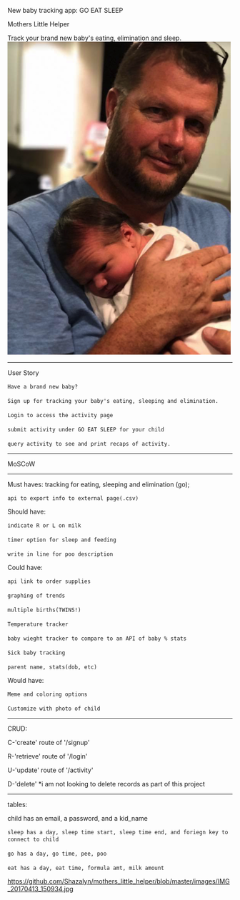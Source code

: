 
New baby tracking app: GO EAT SLEEP

Mothers Little Helper

Track your brand new baby's eating, elimination and sleep.
![project2](https://github.com/Shazalyn/mothers_little_helper/blob/master/images/carterJason.png)

*********************************************************
User Story

    Have a brand new baby? 
    
    Sign up for tracking your baby's eating, sleeping and elimination.
    
    Login to access the activity page
    
    submit activity under GO EAT SLEEP for your child
    
    query activity to see and print recaps of activity.
*******************************************

MoSCoW
********************************
Must haves:
    tracking for eating, sleeping and elimination (go);
    
    api to export info to external page(.csv)

Should have:

    indicate R or L on milk
    
    timer option for sleep and feeding
    
    write in line for poo description
    

Could have:

    api link to order supplies
    
    graphing of trends
    
    multiple births(TWINS!)
    
    Temperature tracker
    
    baby wieght tracker to compare to an API of baby % stats
    
    Sick baby tracking
    
    parent name, stats(dob, etc)

Would have:

    Meme and coloring options
    
    Customize with photo of child
    
******************************************************
CRUD:

C-'create' route of '/signup'

R-'retrieve' route of '/login'

U-'update' route of '/activity'

D-'delete' *i am not looking to delete records as part of this project

*******************************************************
tables:

child has an email, a password, and a kid_name

    sleep has a day, sleep time start, sleep time end, and foriegn key to connect to child

    go has a day, go time, pee, poo

    eat has a day, eat time, formula amt, milk amount
https://github.com/Shazalyn/mothers_little_helper/blob/master/images/IMG_20170413_150934.jpg

